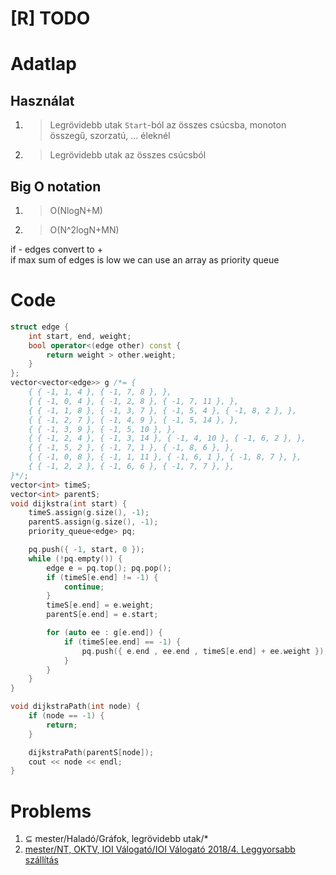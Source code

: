 # [R] TODO
# Adatlap
## Használat
1. > Legrövidebb utak `Start`-ból az összes csúcsba, monoton összegű, szorzatú, ... éleknél
2. > Legrövidebb utak az összes csúcsból
## Big O notation
1. > O(NlogN+M)
2. > O(N^2logN+MN)

if - edges convert to +  
if max sum of edges is low we can use an array as priority queue  


# Code
```c++
struct edge {
	int start, end, weight;
	bool operator<(edge other) const {
		return weight > other.weight;
	}
};
vector<vector<edge>> g /*= {
	{ { -1, 1, 4 }, { -1, 7, 8 }, },
	{ { -1, 0, 4 }, { -1, 2, 8 }, { -1, 7, 11 }, },
	{ { -1, 1, 8 }, { -1, 3, 7 }, { -1, 5, 4 }, { -1, 8, 2 }, },
	{ { -1, 2, 7 }, { -1, 4, 9 }, { -1, 5, 14 }, },
	{ { -1, 3, 9 }, { -1, 5, 10 }, },
	{ { -1, 2, 4 }, { -1, 3, 14 }, { -1, 4, 10 }, { -1, 6, 2 }, },
	{ { -1, 5, 2 }, { -1, 7, 1 }, { -1, 8, 6 }, },
	{ { -1, 0, 8 }, { -1, 1, 11 }, { -1, 6, 1 }, { -1, 8, 7 }, },
	{ { -1, 2, 2 }, { -1, 6, 6 }, { -1, 7, 7 }, },
}*/;
vector<int> timeS;
vector<int> parentS;
void dijkstra(int start) {
	timeS.assign(g.size(), -1);
	parentS.assign(g.size(), -1);
	priority_queue<edge> pq;

	pq.push({ -1, start, 0 });
	while (!pq.empty()) {
		edge e = pq.top(); pq.pop();
		if (timeS[e.end] != -1) {
			continue;
		}
		timeS[e.end] = e.weight;
		parentS[e.end] = e.start;

		for (auto ee : g[e.end]) {
			if (timeS[ee.end] == -1) {
				pq.push({ e.end , ee.end , timeS[e.end] + ee.weight });
			}
		}
	}
}

void dijkstraPath(int node) {
	if (node == -1) {
		return;
	}

	dijkstraPath(parentS[node]);
	cout << node << endl;
}
```

# Problems
1. ⊆ mester/Haladó/Gráfok, legrövidebb utak/*
1. [mester/NT, OKTV, IOI Válogató/IOI Válogató 2018/4. Leggyorsabb szállítás](https://github.com/asztrikx/mester-linux/blob/master/NT%2C%20OKTV%2C%20IOI%20V%C3%A1logat%C3%B3/IOI%20V%C3%A1logat%C3%B3%202018/4.%20Leggyorsabb%20sz%C3%A1ll%C3%ADt%C3%A1s%20%20%20%20__-100/feladat.pdf)

